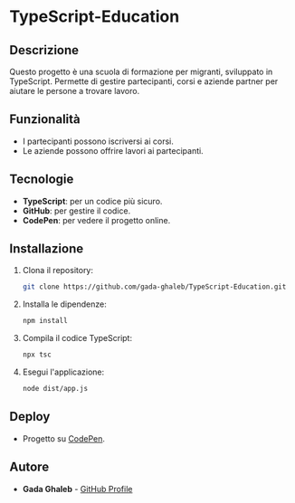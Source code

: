 # TypeScript-Education

## Descrizione
Questo progetto è una scuola di formazione per migranti, sviluppato in TypeScript. Permette di gestire partecipanti, corsi e aziende partner per aiutare le persone a trovare lavoro.

## Funzionalità
- I partecipanti possono iscriversi ai corsi.
- Le aziende possono offrire lavori ai partecipanti.

## Tecnologie
- **TypeScript**: per un codice più sicuro.
- **GitHub**: per gestire il codice.
- **CodePen**: per vedere il progetto online.

## Installazione
1. Clona il repository:
    ```bash
    git clone https://github.com/gada-ghaleb/TypeScript-Education.git
    ```
2. Installa le dipendenze:
    ```bash
    npm install
    ```
3. Compila il codice TypeScript:
    ```bash
    npx tsc
    ```
4. Esegui l'applicazione:
    ```bash
    node dist/app.js
    ```

## Deploy
- Progetto su [CodePen](https://codepen.io/gada-ghaleb/pen/yLmaXKj).

## Autore
- **Gada Ghaleb** - [GitHub Profile](https://github.com/gada-ghaleb)
